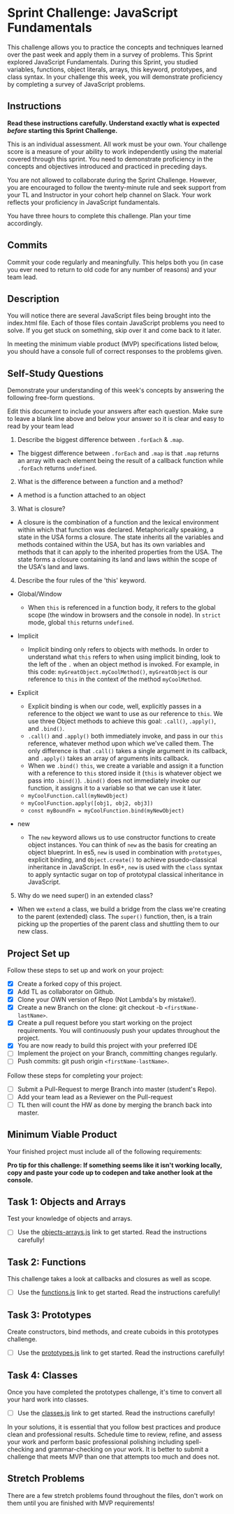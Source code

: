 # Sprint Challenge: JavaScript Fundamentals

This challenge allows you to practice the concepts and techniques learned over the past week and apply them in a survey of problems. This Sprint explored JavaScript Fundamentals. During this Sprint, you studied variables, functions, object literals, arrays, this keyword, prototypes, and class syntax. In your challenge this week, you will demonstrate proficiency by completing a survey of JavaScript problems.

## Instructions

**Read these instructions carefully. Understand exactly what is expected _before_ starting this Sprint Challenge.**

This is an individual assessment. All work must be your own. Your challenge score is a measure of your ability to work independently using the material covered through this sprint. You need to demonstrate proficiency in the concepts and objectives introduced and practiced in preceding days.

You are not allowed to collaborate during the Sprint Challenge. However, you are encouraged to follow the twenty-minute rule and seek support from your TL and Instructor in your cohort help channel on Slack. Your work reflects your proficiency in JavaScript fundamentals.

You have three hours to complete this challenge. Plan your time accordingly.

## Commits

Commit your code regularly and meaningfully. This helps both you (in case you ever need to return to old code for any number of reasons) and your team lead.

## Description

You will notice there are several JavaScript files being brought into the index.html file. Each of those files contain JavaScript problems you need to solve. If you get stuck on something, skip over it and come back to it later.

In meeting the minimum viable product (MVP) specifications listed below, you should have a console full of correct responses to the problems given.

## Self-Study Questions

Demonstrate your understanding of this week's concepts by answering the following free-form questions.

Edit this document to include your answers after each question. Make sure to leave a blank line above and below your answer so it is clear and easy to read by your team lead

1. Describe the biggest difference between `.forEach` & `.map`.

- The biggest difference between `.forEach` and `.map` is that `.map` returns an array with each element being the result of a callback function while `.forEach` returns `undefined`.

2. What is the difference between a function and a method?

- A method is a function attached to an object

3. What is closure?

- A closure is the combination of a function and the lexical environment within which that function was declared. Metaphorically speaking, a state in the USA forms a closure. The state inherits all the variables and methods contained within the USA, but has its own variables and methods that it can apply to the inherited properties from the USA. The state forms a closure containing its land and laws within the scope of the USA's land and laws.

4. Describe the four rules of the 'this' keyword.

- Global/Window

  - When `this` is referenced in a function body, it refers to the global scope (the window in browsers and the console in node). In `strict` mode, global `this` returns `undefined`.

- Implicit
  - Implicit binding only refers to objects with methods. In order to understand what `this` refers to when using implicit binding, look to the left of the `.` when an object method is invoked. For example, in this code: `myGreatObject.myCoolMethod()`, `myGreatObject` is our reference to `this` in the context of the method `myCoolMethod`.
- Explicit
  - Explicit binding is when our code, well, explicitly passes in a reference to the object we want to use as our reference to `this`. We use three Object methods to achieve this goal: `.call()`, `.apply()`, and `.bind()`.
  - `.call()` and `.apply()` both immediately invoke, and pass in our `this` reference, whatever method upon which we've called them. The only difference is that `.call()` takes a single argument in its callback, and `.apply()` takes an array of arguments inits callback.
  - When we `.bind()` `this`, we create a variable and assign it a function with a reference to `this` stored inside it (`this` is whatever object we pass into `.bind()`). `.bind()` does not immediately invoke our function, it assigns it to a variable so that we can use it later.
  - `myCoolFunction.call(myNewObject)`
  - `myCoolFunction.apply([obj1, obj2, obj3])`
  - `const myBoundFn = myCoolFunction.bind(myNewObject)`
- new
  - The `new` keyword allows us to use constructor functions to create object instances. You can think of `new` as the basis for creating an object blueprint. In es5, `new` is used in combination with `prototypes`, explicit binding, and `Object.create()` to achieve psuedo-classical inheritance in JavaScript. In es6+, `new` is used with the `class` syntax to apply syntactic sugar on top of prototypal classical inheritance in JavaScript.

5. Why do we need super() in an extended class?

- When we `extend` a class, we build a bridge from the class we're creating to the parent (extended) class. The `super()` function, then, is a train picking up the properties of the parent class and shuttling them to our new class.

## Project Set up

Follow these steps to set up and work on your project:

- [x] Create a forked copy of this project.
- [x] Add TL as collaborator on Github.
- [x] Clone your OWN version of Repo (Not Lambda's by mistake!).
- [x] Create a new Branch on the clone: git checkout -b `<firstName-lastName>`.
- [x] Create a pull request before you start working on the project requirements. You will continuously push your updates throughout the project.
- [x] You are now ready to build this project with your preferred IDE
- [ ] Implement the project on your Branch, committing changes regularly.
- [ ] Push commits: git push origin `<firstName-lastName>`.

Follow these steps for completing your project:

- [ ] Submit a Pull-Request to merge <firstName-lastName> Branch into master (student's Repo).
- [ ] Add your team lead as a Reviewer on the Pull-request
- [ ] TL then will count the HW as done by merging the branch back into master.

## Minimum Viable Product

Your finished project must include all of the following requirements:

**Pro tip for this challenge: If something seems like it isn't working locally, copy and paste your code up to codepen and take another look at the console.**

## Task 1: Objects and Arrays

Test your knowledge of objects and arrays.

- [ ] Use the [objects-arrays.js](challenges/objects-arrays.js) link to get started. Read the instructions carefully!

## Task 2: Functions

This challenge takes a look at callbacks and closures as well as scope.

- [ ] Use the [functions.js](challenges/functions.js) link to get started. Read the instructions carefully!

## Task 3: Prototypes

Create constructors, bind methods, and create cuboids in this prototypes challenge.

- [ ] Use the [prototypes.js](challenges/prototypes.js) link to get started. Read the instructions carefully!

## Task 4: Classes

Once you have completed the prototypes challenge, it's time to convert all your hard work into classes.

- [ ] Use the [classes.js](challenges/classes.js) link to get started. Read the instructions carefully!

In your solutions, it is essential that you follow best practices and produce clean and professional results. Schedule time to review, refine, and assess your work and perform basic professional polishing including spell-checking and grammar-checking on your work. It is better to submit a challenge that meets MVP than one that attempts too much and does not.

## Stretch Problems

There are a few stretch problems found throughout the files, don't work on them until you are finished with MVP requirements!
